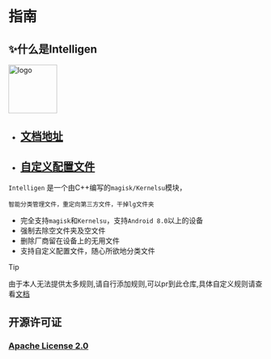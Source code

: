 # 指南

## ✨什么是Intelligen


<img src="https://intelligent.nightrainmilkyway.cn/刻晴.png" style="width: 96px;" alt="logo">

* ## [文档地址](https://intelligent.nightrainmilkyway.cn)

* ## [自定义配置文件](https://intelligent.nightrainmilkyway.cn/demo/)

`Intelligen` 是一个由C++编写的`magisk/Kernelsu`模块，

`智能分类管理文件，重定向第三方文件，干掉lg文件夹`

* 完全支持`magisk`和`Kernelsu`，支持`Android 8.0`以上的设备
* 强制去除空文件夹及空文件
* 删除厂商留在设备上的无用文件
* 支持自定义配置文件，随心所欲地分类文件

> [!TIP]
> 由于本人无法提供太多规则,请自行添加规则,可以pr到此仓库,具体自定义规则请查看[文档](https://intelligent.nightrainmilkyway.cn)


## 开源许可证
### [Apache License 2.0](https://github.com/NightRainMilkyWay/intelligent/blob/master/LICENSE)
